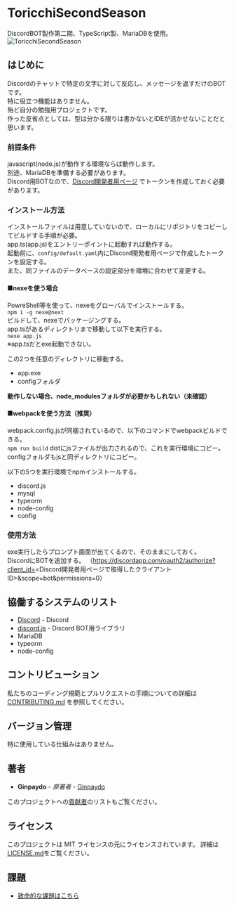 # ToricchiSecondSeason
DiscordBOT製作第二期、TypeScript製、MariaDBを使用。
![ToricchiSecondSeason](https://user-images.githubusercontent.com/39305262/54169110-c287ea00-44b4-11e9-80db-ceb1c9bde233.png "ToricchiSecondSeason")
## はじめに
Discordのチャットで特定の文字に対して反応し、メッセージを返すだけのBOTです。  
特に役立つ機能はありません。  
殆ど自分の勉強用プロジェクトです。  
作った反省点としては、型は分かる限りは書かないとIDEが活かせないことだと思います。
### 前提条件
javascript(node.js)が動作する環境ならば動作します。  
別途、MariaDBを準備する必要があります。  
Discord用BOTなので、[Discord開発者用ページ](https://discordapp.com/developers/applications/) でトークンを作成しておく必要があります。

### インストール方法
インストールファイルは用意していないので、ローカルにリポジトリをコピーしてビルドする手順が必要。  
app.ts(app.js)をエントリーポイントに起動すれば動作する。  
起動前に、```config/default.yaml```内にDiscord開発者用ページで作成したトークンを設定する。  
また、同ファイルのデータベースの設定部分を環境に合わせて変更する。

#### ■nexeを使う場合
PowreShell等を使って、nexeをグローバルでインストールする。  
```npm i -g nexe@next```  
ビルドして、nexeでパッケージングする。  
app.tsがあるディレクトリまで移動して以下を実行する。  
```nexe app.js```  
※app.tsだとexe起動できない。

この2つを任意のディレクトリに移動する。
* app.exe
* configフォルダ
  
**動作しない場合、node_modulesフォルダが必要かもしれない（未確認）**

#### ■webpackを使う方法（推奨）
webpack.config.jsが同梱されているので、以下のコマンドでwebpackビルドできる。  
```npm run build```
distにjsファイルが出力されるので、これを実行環境にコピー。  
configフォルダもjsと同ディレクトリにコピー。  
  
以下の5つを実行環境でnpmインストールする。  
* discord.js
* mysql
* typeorm
* node-config
* config

### 使用方法
exe実行したらプロンプト画面が出てくるので、そのままにしておく。  
DiscordにBOTを追加する。
（https://discordapp.com/oauth2/authorize?client_id=<Discord開発者用ページで取得したクライアントID>&scope=bot&permissions=0）

## 協働するシステムのリスト
* [Discord](https://discordapp.com/) - Discord
* [discord.js](https://discord.js.org/#/) - Discord BOT用ライブラリ
* MariaDB
* typeorm
* node-config

## コントリビューション
私たちのコーディング規範とプルリクエストの手順についての詳細は[CONTRIBUTING.md](https://gist.github.com/PurpleBooth/b24679402957c63ec426) を参照してください。
## バージョン管理
特に使用している仕組みはありません。
## 著者
* **Ginpaydo** - *原著者* - [Ginpaydo](https://github.com/ginpaydo)  

このプロジェクトへの[貢献者](https://github.com/ginpaydo/ToricchiSecondSeason/contributors)のリストもご覧ください。
## ライセンス
このプロジェクトは MIT ライセンスの元にライセンスされています。 詳細は[LICENSE.md](LICENSE.md)をご覧ください。

## 課題
* [致命的な課題はこちら](https://github.com/ginpaydo/ToricchiSecondSeason/issues)
